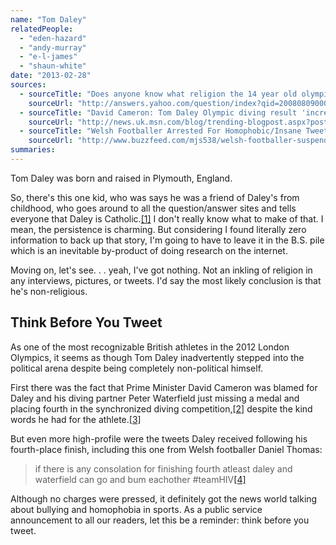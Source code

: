 ```yaml
---
name: "Tom Daley"
relatedPeople:
  - "eden-hazard"
  - "andy-murray"
  - "e-l-james"
  - "shaun-white"
date: "2013-02-28"
sources:
  - sourceTitle: "Does anyone know what religion the 14 year old olympic english diver tom daley is?"
    sourceUrl: "http://answers.yahoo.com/question/index?qid=20080809000455AAJ3XQ7"
  - sourceTitle: "David Cameron: Tom Daley Olympic diving result 'incredibly close.'"
    sourceUrl: "http://news.uk.msn.com/blog/trending-blogpost.aspx?post=8a6c5ad3-bc7f-495b-a3e8-27f5bbd6fdbd"
  - sourceTitle: "Welsh Footballer Arrested For Homophobic/Insane Tweet To Tom Daley."
    sourceUrl: "http://www.buzzfeed.com/mjs538/welsh-footballer-suspended-and-arrested-for-homoph"
summaries:
---
```


Tom Daley was born and raised in Plymouth, England.

So, there's this one kid, who was says he was a friend of Daley's from childhood, who goes around to all the question/answer sites and tells everyone that Daley is Catholic.<a class="source-citation" href="#http%3A%2F%2Fanswers.yahoo.com%2Fquestion%2Findex%3Fqid%3D20080809000455AAJ3XQ7" title="Does anyone know what religion the 14 year old olympic english diver tom daley is?">[1]</a> I don't really know what to make of that. I mean, the persistence is charming. But considering I found literally zero information to back up that story, I'm going to have to leave it in the B.S. pile which is an inevitable by-product of doing research on the internet.

Moving on, let's see. . . yeah, I've got nothing. Not an inkling of religion in any interviews, pictures, or tweets. I'd say the most likely conclusion is that he's non-religious.


## Think Before You Tweet

As one of the most recognizable British athletes in the 2012 London Olympics, it seems as though Tom Daley inadvertently stepped into the political arena despite being completely non-political himself.

First there was the fact that Prime Minister David Cameron was blamed for Daley and his diving partner Peter Waterfield just missing a medal and placing fourth in the synchronized diving competition,<a class="source-citation" href="#http%3A%2F%2Fnews.uk.msn.com%2Fblog%2Ftrending-blogpost.aspx%3Fpost%3D8a6c5ad3-bc7f-495b-a3e8-27f5bbd6fdbd" title="David Cameron &apos;blamed&apos; for Tom Daley missing out on a medal.">[2]</a> despite the kind words he had for the athlete.<a class="source-citation" href="#http%3A%2F%2Fnews.uk.msn.com%2Fblog%2Ftrending-blogpost.aspx%3Fpost%3D8a6c5ad3-bc7f-495b-a3e8-27f5bbd6fdbd" title="David Cameron: Tom Daley Olympic diving result &apos;incredibly close.&apos;">[3]</a>

But even more high-profile were the tweets Daley received following his fourth-place finish, including this one from Welsh footballer Daniel Thomas:

>if there is any consolation for finishing fourth atleast daley and waterfield can go and bum eachother #teamHIV<a class="source-citation" href="#http%3A%2F%2Fwww.buzzfeed.com%2Fmjs538%2Fwelsh-footballer-suspended-and-arrested-for-homoph" title="Welsh Footballer Arrested For Homophobic/Insane Tweet To Tom Daley.">[4]</a>

Although no charges were pressed, it definitely got the news world talking about bullying and homophobia in sports. As a public service announcement to all our readers, let this be a reminder: think before you tweet.